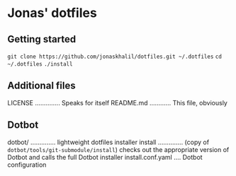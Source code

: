 # Jonas' dotfiles

## Getting started
`git clone https://github.com/jonaskhalil/dotfiles.git ~/.dotfiles`
`cd ~/.dotfiles`
`./install`

## Additional files
LICENSE .............. Speaks for itself
README.md ............ This file, obviously

## Dotbot
dotbot/ .............. lightweight dotfiles installer
install .............. (copy of `dotbot/tools/git-submodule/install`) checks out the appropriate version of Dotbot and calls the full Dotbot installer
install.conf.yaml .... Dotbot configuration

